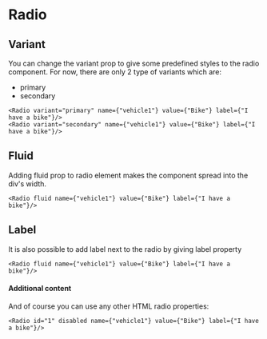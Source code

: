 # Radio

## Variant
You can change the variant prop to give some predefined styles to the radio component. For now, there are only 2 type of variants which are:
- primary
- secondary
```
<Radio variant="primary" name={"vehicle1"} value={"Bike"} label={"I have a bike"}/>
<Radio variant="secondary" name={"vehicle1"} value={"Bike"} label={"I have a bike"}/>
``` 

## Fluid
Adding fluid prop to radio element makes the component spread into the div's width.

```
<Radio fluid name={"vehicle1"} value={"Bike"} label={"I have a bike"}/>
```

## Label
It is also possible to add label next to the radio by giving label property

```
<Radio fluid name={"vehicle1"} value={"Bike"} label={"I have a bike"}/>
```

#### Additional content
And of course you can use any other HTML radio properties:
```
<Radio id="1" disabled name={"vehicle1"} value={"Bike"} label={"I have a bike"}/>
```
